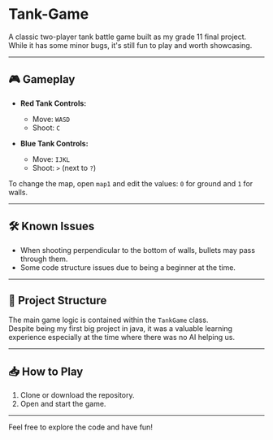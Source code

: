 # Tank-Game

A classic two-player tank battle game built as my grade 11 final project.  
While it has some minor bugs, it's still fun to play and worth showcasing.

---

## 🎮 Gameplay

- **Red Tank Controls:**
  - Move: `WASD`
  - Shoot: `C`

- **Blue Tank Controls:**
  - Move: `IJKL`
  - Shoot: `>` (next to `?`)

To change the map, open `map1` and edit the values: `0` for ground and `1` for walls.

---

## 🛠️ Known Issues

- When shooting perpendicular to the bottom of walls, bullets may pass through them.
- Some code structure issues due to being a beginner at the time.

---

## 📂 Project Structure

The main game logic is contained within the `TankGame` class.  
Despite being my first big project in java, it was a valuable learning experience especially at the time where there was no AI helping us.

---

## 📥 How to Play

1. Clone or download the repository.
2. Open and start the game.

---

Feel free to explore the code and have fun!
